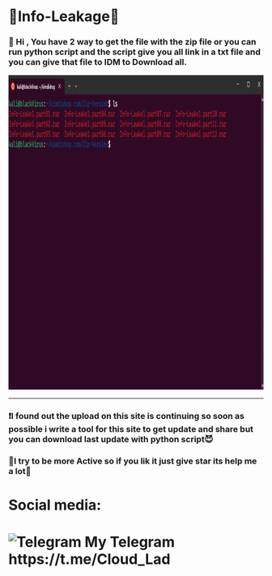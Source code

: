 <h1>📂Info-Leakage📂</h1>
<h3>📌 Hi , You have 2 way to get the file with the zip file or you can run python script and the script give you all link in a txt file and you can give that file to IDM
to Download all.</h3>

<img src="https://github.com/TheCloudLad/kimdishop.com/blob/main/img/image.png" alt="Screen-Shot" width="1102" height="621">

<hr>
<h3>❗️I found out the upload on this site is continuing so soon as possible i write a tool for this site to get update and share but you can download last update with python script😈</h3>

<h3>📢I try to be more Active so if you lik it just give star its help me a lot📢</h3>

<h1>Social media:<h1>
 <img src="https://upload.wikimedia.org/wikipedia/commons/8/82/Telegram_logo.svg" alt="Telegram" width="20" height="20"></img> My Telegram https://t.me/Cloud_Lad

